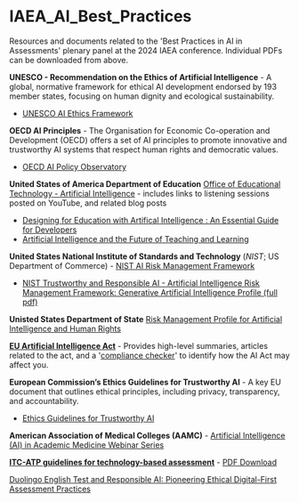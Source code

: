 # IAEA_AI_Best_Practices
Resources and documents related to the 'Best Practices in AI in Assessments' plenary panel at the 2024 IAEA conference. Individual PDFs can be downloaded from above.

**UNESCO - Recommendation on the Ethics of Artificial Intelligence** - A global, normative framework for ethical AI development endorsed by 193 member states, focusing on human dignity and ecological sustainability.
- [UNESCO AI Ethics Framework](https://unesdoc.unesco.org/ark:/48223/pf0000377897)

**OECD AI Principles** - The Organisation for Economic Co-operation and Development (OECD) offers a set of AI principles to promote innovative and trustworthy AI systems that respect human rights and democratic values.
- [OECD AI Policy Observatory](https://oecd.ai/en/)

**United States of America Department of Education** [Office of Educational Technology - Artificial Intelligence](https://tech.ed.gov/ai/) - includes links to listening sessions posted on YouTube, and related blog posts
- [Designing for Education with Artifical Intelligence : An Essential Guide for Developers](https://tech.ed.gov/designing-for-education-with-artificial-intelligence/)
- [Artificial Intelligence and the Future of Teaching and Learning](https://tech.ed.gov/ai-future-of-teaching-and-learning/) 

**United States National Institute of Standards and Technology** (*NIST*; US Department of Commerce) - [NIST AI Risk Management Framework](https://www.nist.gov/itl/ai-risk-management-framework) 

- [NIST Trustworthy and Responsible AI - Artificial Intelligence Risk Management Framework: Generative Artificial Intelligence Profile (full pdf)](https://nvlpubs.nist.gov/nistpubs/ai/NIST.AI.600-1.pdf)

**Unisted States Department of State** [Risk Management Profile for Artificial Intelligence and Human Rights](https://www.state.gov/risk-management-profile-for-ai-and-human-rights/)

[**EU Artificial Intelligence Act**](https://artificialintelligenceact.eu/) - Provides high-level summaries, articles related to the act, and a '[compliance checker](https://artificialintelligenceact.eu/assessment/eu-ai-act-compliance-checker/)' to identify how the AI Act may affect you.

**European Commission’s Ethics Guidelines for Trustworthy AI** - A key EU document that outlines ethical principles, including privacy, transparency, and accountability.
- [Ethics Guidelines for Trustworthy AI](https://ec.europa.eu/digital-strategy/publications/ethics-guidelines-trustworthy-ai_en)

**American Association of Medical Colleges (AAMC)** - [Artificial Intelligence (AI) in Academic Medicine Webinar Series](https://www.aamc.org/about-us/mission-areas/medical-education/artificial-intelligence-ai-academic-medicine-webinar-series)

[**ITC-ATP guidelines for technology-based assessment**](https://www.intestcom.org/page/16) - [PDF Download](https://www.intestcom.org/upload/media-library/tba-guidelines-final-2-23-2023-v4-167785144642TgY.pdf)

[Duolingo English Test and Responsible AI: Pioneering Ethical Digital-First Assessment Practices](https://www.linkedin.com/pulse/duolingo-english-test-responsible-ai-pioneering-ethical-eric-tucker-eyn7c/)
